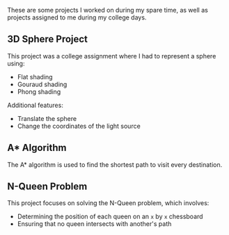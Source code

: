 These are some projects I worked on during my spare time, as well as projects assigned to me during my college days.

## 3D Sphere Project
This project was a college assignment where I had to represent a sphere using:
- Flat shading
- Gouraud shading
- Phong shading

Additional features:
- Translate the sphere
- Change the coordinates of the light source

## A* Algorithm
The A* algorithm is used to find the shortest path to visit every destination.

## N-Queen Problem
This project focuses on solving the N-Queen problem, which involves:
- Determining the position of each queen on an `x` by `x` chessboard
- Ensuring that no queen intersects with another's path
